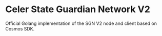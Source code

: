 # Celer State Guardian Network V2

Official Golang implementation of the SGN V2 node and client based on Cosmos SDK.
